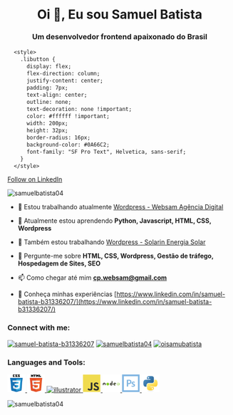 <h1 align="center">Oi 👋, Eu sou Samuel Batista</h1>
<h3 align="center">Um desenvolvedor frontend apaixonado do Brasil</h3>


      <style>
        .libutton {
          display: flex;
          flex-direction: column;
          justify-content: center;
          padding: 7px;
          text-align: center;
          outline: none;
          text-decoration: none !important;
          color: #ffffff !important;
          width: 200px;
          height: 32px;
          border-radius: 16px;
          background-color: #0A66C2;
          font-family: "SF Pro Text", Helvetica, sans-serif;
        }
      </style>
<a class="libutton" href="https://www.linkedin.com/comm/mynetwork/discovery-see-all?usecase=PEOPLE_FOLLOWS&followMember=samuelbatista04" target="_blank">Follow on LinkedIn</a>

<p align="left"> <img src="https://komarev.com/ghpvc/?username=samuelbatista04&label=Profile%20views&color=0e75b6&style=flat" alt="samuelbatista04" /> </p>

- 🔭 Estou trabalhando atualmente [Wordpress - Websam Agência Digital](https://websam.com.br/)

- 🌱 Atualmente estou aprendendo **Python, Javascript, HTML, CSS, Wordpress**

- 👯 Também estou trabalhando [Wordpress - Solarin Energia Solar](https://solarinenergia.com.br/)

- 💬 Pergunte-me sobre **HTML, CSS, Wordpress, Gestão de tráfego, Hospedagem de Sites, SEO**

- 📫 Como chegar até mim **cp.websam@gmail.com**

- 📄 Conheça minhas experiências [https://www.linkedin.com/in/samuel-batista-b31336207/](https://www.linkedin.com/in/samuel-batista-b31336207/)

<h3 align="left">Connect with me:</h3>
<p align="left">
<a href="https://linkedin.com/in/samuel-batista-b31336207" target="blank"><img align="center" src="https://raw.githubusercontent.com/rahuldkjain/github-profile-readme-generator/master/src/images/icons/Social/linked-in-alt.svg" alt="samuel-batista-b31336207" height="30" width="40" /></a>
<a href="https://fb.com/samuelbatista04" target="blank"><img align="center" src="https://raw.githubusercontent.com/rahuldkjain/github-profile-readme-generator/master/src/images/icons/Social/facebook.svg" alt="samuelbatista04" height="30" width="40" /></a>
<a href="https://instagram.com/oisamubatista" target="blank"><img align="center" src="https://raw.githubusercontent.com/rahuldkjain/github-profile-readme-generator/master/src/images/icons/Social/instagram.svg" alt="oisamubatista" height="30" width="40" /></a>
</p>

<h3 align="left">Languages and Tools:</h3>
<p align="left"> <a href="https://www.w3schools.com/css/" target="_blank" rel="noreferrer"> <img src="https://raw.githubusercontent.com/devicons/devicon/master/icons/css3/css3-original-wordmark.svg" alt="css3" width="40" height="40"/> </a> <a href="https://www.w3.org/html/" target="_blank" rel="noreferrer"> <img src="https://raw.githubusercontent.com/devicons/devicon/master/icons/html5/html5-original-wordmark.svg" alt="html5" width="40" height="40"/> </a> <a href="https://www.adobe.com/in/products/illustrator.html" target="_blank" rel="noreferrer"> <img src="https://www.vectorlogo.zone/logos/adobe_illustrator/adobe_illustrator-icon.svg" alt="illustrator" width="40" height="40"/> </a> <a href="https://developer.mozilla.org/en-US/docs/Web/JavaScript" target="_blank" rel="noreferrer"> <img src="https://raw.githubusercontent.com/devicons/devicon/master/icons/javascript/javascript-original.svg" alt="javascript" width="40" height="40"/> </a> <a href="https://nodejs.org" target="_blank" rel="noreferrer"> <img src="https://raw.githubusercontent.com/devicons/devicon/master/icons/nodejs/nodejs-original-wordmark.svg" alt="nodejs" width="40" height="40"/> </a> <a href="https://www.photoshop.com/en" target="_blank" rel="noreferrer"> <img src="https://raw.githubusercontent.com/devicons/devicon/master/icons/photoshop/photoshop-line.svg" alt="photoshop" width="40" height="40"/> </a> <a href="https://www.python.org" target="_blank" rel="noreferrer"> <img src="https://raw.githubusercontent.com/devicons/devicon/master/icons/python/python-original.svg" alt="python" width="40" height="40"/> </a> </p>

<p><img align="center" src="https://github-readme-stats.vercel.app/api/top-langs?username=samuelbatista04&show_icons=true&locale=en&layout=compact" alt="samuelbatista04" /></p>

<!---
- 👋 Hi, I’m @samuelbatista04
- 👀 I’m interested in ...
- 🌱 I’m currently learning ...
- 💞️ I’m looking to collaborate on ...
- 📫 How to reach me ...


samuelbatista04/samuelbatista04 is a ✨ special ✨ repository because its `README.md` (this file) appears on your GitHub profile.
You can click the Preview link to take a look at your changes.
--->
